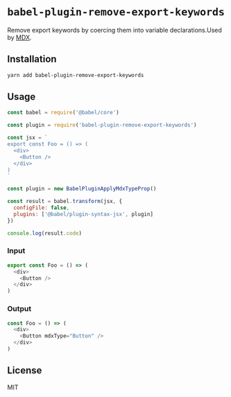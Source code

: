 # `babel-plugin-remove-export-keywords`

Remove export keywords by coercing them into variable
declarations.Used by [MDX](https://mdxjs.com).

## Installation

```sh
yarn add babel-plugin-remove-export-keywords
```

## Usage

```js
const babel = require('@babel/core')

const plugin = require('babel-plugin-remove-export-keywords')

const jsx = `
export const Foo = () => (
  <div>
    <Button />
  </div>
)
`

const plugin = new BabelPluginApplyMdxTypeProp()

const result = babel.transform(jsx, {
  configFile: false,
  plugins: ['@babel/plugin-syntax-jsx', plugin]
})

console.log(result.code)
```

### Input

```js
export const Foo = () => (
  <div>
    <Button />
  </div>
)
```

### Output

```js
const Foo = () => (
  <div>
    <Button mdxType="Button" />
  </div>
)
```

## License

MIT
